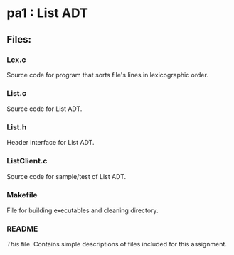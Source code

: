 # pa1 : List ADT

## Files:

### Lex.c

Source code for program that sorts file's lines in lexicographic order.

### List.c

Source code for List ADT.

### List.h

Header interface for List ADT.

### ListClient.c

Source code for sample/test of List ADT.

### Makefile

File for building executables and cleaning directory.

### README

*This* file. Contains simple descriptions of files included for this assignment.
